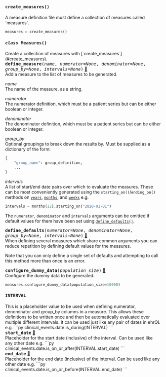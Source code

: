 
<h4 class="attr-heading" id="create_measures" data-toc-label="create_measures" markdown>
  <tt><strong>create_measures</strong>()</tt>
</h4>
<div markdown="block" class="indent">
A measure definition file must define a collection of measures called `measures`.

```py
measures = create_measures()
```
</div>


<h4 class="attr-heading" id="Measures" data-toc-label="Measures" markdown>
  <tt><em>class</em> <strong>Measures</strong>()</tt>
</h4>

<div markdown="block" class="indent">
Create a collection of measures with [`create_measures`](#create_measures).
<div class="attr-heading" id="Measures.define_measure">
  <tt><strong>define_measure</strong>(<em>name</em>, <em>numerator=None</em>, <em>denominator=None</em>, <em>group_by=None</em>, <em>intervals=None</em>)</tt>
  <a class="headerlink" href="#Measures.define_measure" title="Permanent link">🔗</a>
</div>
<div markdown="block" class="indent">
Add a measure to the list of measures to be generated.

_name_<br>
The name of the measure, as a string.

_numerator_<br>
The numerator definition, which must be a patient series but can be either
boolean or integer.

_denominator_<br>
The denominator definition, which must be a patient series but can be either
boolean or integer.

_group_by_<br>
Optional groupings to break down the results by. Must be supplied as a
dictionary of the form:
```py
{
    "group_name": group_definition,
    ...
}
```

_intervals_<br>
A list of start/end date pairs over which to evaluate the measures. These can be
most conveniently generated using the `starting_on()`/`ending_on()` methods on
[`years`](#years), [`months`](#months), and [`weeks`](#weeks) e.g.
```py
intervals = months(12).starting_on("2020-01-01")
```

The `numerator`, `denominator` and `intervals` arguments can be omitted if
default values for them have been set using
[`define_defaults()`](#Measures.define_defaults).
</div>

<div class="attr-heading" id="Measures.define_defaults">
  <tt><strong>define_defaults</strong>(<em>numerator=None</em>, <em>denominator=None</em>, <em>group_by=None</em>, <em>intervals=None</em>)</tt>
  <a class="headerlink" href="#Measures.define_defaults" title="Permanent link">🔗</a>
</div>
<div markdown="block" class="indent">
When defining several measures which share common arguments you can reduce
repetition by defining default values for the measures.

Note that you can only define a single set of defaults and attempting to call
this method more than once is an error.
</div>

<div class="attr-heading" id="Measures.configure_dummy_data">
  <tt><strong>configure_dummy_data</strong>(<em>population_size</em>)</tt>
  <a class="headerlink" href="#Measures.configure_dummy_data" title="Permanent link">🔗</a>
</div>
<div markdown="block" class="indent">
Configure the dummy data to be generated.

```py
measures.configure_dummy_data(population_size=10000)
```
</div>

</div>



<h4 class="attr-heading" id="INTERVAL" data-toc-label="INTERVAL" markdown>
  <tt><strong>INTERVAL</strong></tt>
</h4>
<div markdown="block" class="indent">
This is a placeholder value to be used when defining numerator, denominator and group_by
columns in a measure. This allows these definitions to be written once and then be
automatically evaluated over multiple different intervals. It can be used just like any
pair of dates in ehrQL e.g.
```py
clinical_events.date.is_during(INTERVAL)
```
<div class="attr-heading" id="INTERVAL.start_date">
  <tt><strong>start_date</strong></tt>
  <a class="headerlink" href="#INTERVAL.start_date" title="Permanent link">🔗</a>
</div>
<div markdown="block" class="indent">
Placeholder for the start date (inclusive) of the interval. Can be used like any other
date e.g.
```py
clinical_events.date.is_on_or_after(INTERVAL.start_date)
```
</div>

<div class="attr-heading" id="INTERVAL.end_date">
  <tt><strong>end_date</strong></tt>
  <a class="headerlink" href="#INTERVAL.end_date" title="Permanent link">🔗</a>
</div>
<div markdown="block" class="indent">
Placeholder for the end date (inclusive) of the interval. Can be used like any other
date e.g.
```py
clinical_events.date.is_on_or_before(INTERVAL.end_date)
```
</div>

</div>
